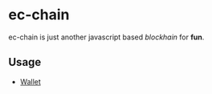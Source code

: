 # ec-chain
ec-chain is just another javascript based *blockhain* for **fun**. 

## Usage

* [Wallet](https://github.com/headersalreadysent/ec-chain/tree/master/wallet)